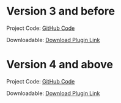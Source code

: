 Version 3 and before
=================================

Project Code: [GitHub Code](https://github.com/cardstream/cs-cart-hosted/tree/3)

Downloadable: [Download Plugin Link](https://github.com/cardstream/cs-cart-hosted/archive/3.zip)

Version 4 and above
=================================

Project Code: [GitHub Code](https://github.com/cardstream/cs-cart-hosted/tree/4)

Downloadable: [Download Plugin Link](https://github.com/cardstream/cs-cart-hosted/archive/4.zip)